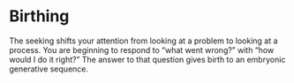 # Birthing

The seeking shifts your attention from looking at a problem to looking at a process. You are beginning to respond to “what went wrong?” with “how would I do it right?” The answer to that question gives birth to an embryonic generative sequence.